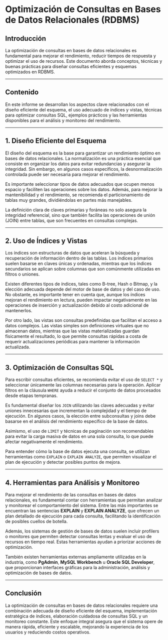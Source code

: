# Optimización de Consultas en Bases de Datos Relacionales (RDBMS)

## Introducción

La optimización de consultas en bases de datos relacionales es fundamental para mejorar el rendimiento, reducir tiempos de respuesta y optimizar el uso de recursos. Este documento aborda conceptos, técnicas y buenas prácticas para diseñar consultas eficientes y esquemas optimizados en RDBMS.

---

## Contenido

En este informe se desarrollan los aspectos clave relacionados con el diseño eficiente del esquema, el uso adecuado de índices y vistas, técnicas para optimizar consultas SQL, ejemplos prácticos y las herramientas disponibles para el análisis y monitoreo del rendimiento.

---

## 1. Diseño Eficiente del Esquema

El diseño del esquema es la base para garantizar un rendimiento óptimo en bases de datos relacionales. La normalización es una práctica esencial que consiste en organizar los datos para evitar redundancias y asegurar la integridad. Sin embargo, en algunos casos específicos, la desnormalización controlada puede ser necesaria para mejorar el rendimiento.

Es importante seleccionar tipos de datos adecuados que ocupen menos espacio y faciliten las operaciones sobre los datos. Además, para mejorar la mantenibilidad y el rendimiento, se recomienda el particionamiento de tablas muy grandes, dividiéndolas en partes más manejables.

La definición clara de claves primarias y foráneas no solo asegura la integridad referencial, sino que también facilita las operaciones de unión (JOIN) entre tablas, que son frecuentes en consultas complejas.

---

## 2. Uso de Índices y Vistas

Los índices son estructuras de datos que aceleran la búsqueda y recuperación de información dentro de las tablas. Los índices primarios suelen basarse en claves únicas y ordenadas, mientras que los índices secundarios se aplican sobre columnas que son comúnmente utilizadas en filtros o uniones.

Existen diferentes tipos de índices, tales como B-tree, Hash o Bitmap, y la elección adecuada depende del motor de base de datos y del caso de uso. No obstante, es importante tener en cuenta que, aunque los índices mejoran el rendimiento en lectura, pueden impactar negativamente en las operaciones de inserción y actualización debido al costo adicional de mantenerlos.

Por otro lado, las vistas son consultas predefinidas que facilitan el acceso a datos complejos. Las vistas simples son definiciones virtuales que no almacenan datos, mientras que las vistas materializadas guardan físicamente el resultado, lo que permite consultas rápidas a costa de requerir actualizaciones periódicas para mantener la información actualizada.

---

## 3. Optimización de Consultas SQL

Para escribir consultas eficientes, se recomienda evitar el uso de `SELECT *` y seleccionar únicamente las columnas necesarias para la operación. Aplicar filtros en la cláusula `WHERE` ayuda a reducir el conjunto de datos procesados desde etapas tempranas.

Es fundamental diseñar los `JOIN` utilizando las claves adecuadas y evitar uniones innecesarias que incrementan la complejidad y el tiempo de ejecución. En algunos casos, la elección entre subconsultas y joins debe basarse en el análisis del rendimiento específico de la base de datos.

Asimismo, el uso de `LIMIT` y técnicas de paginación son recomendables para evitar la carga masiva de datos en una sola consulta, lo que puede afectar negativamente el rendimiento.

Para entender cómo la base de datos ejecuta una consulta, se utilizan herramientas como `EXPLAIN` o `EXPLAIN ANALYZE`, que permiten visualizar el plan de ejecución y detectar posibles puntos de mejora.

---

## 4. Herramientas para Análisis y Monitoreo

Para mejorar el rendimiento de las consultas en bases de datos relacionales, es fundamental contar con herramientas que permitan analizar y monitorear el comportamiento del sistema. Entre las más importantes se encuentran las sentencias **EXPLAIN** y **EXPLAIN ANALYZE**, que ofrecen un plan detallado de ejecución para cada consulta, facilitando la identificación de posibles cuellos de botella.

Además, los sistemas de gestión de bases de datos suelen incluir profilers o monitores que permiten detectar consultas lentas y evaluar el uso de recursos en tiempo real. Estas herramientas ayudan a priorizar acciones de optimización.

También existen herramientas externas ampliamente utilizadas en la industria, como **PgAdmin**, **MySQL Workbench** u **Oracle SQL Developer**, que proporcionan interfaces gráficas para la administración, análisis y optimización de bases de datos.

---

## Conclusión

La optimización de consultas en bases de datos relacionales requiere una combinación adecuada de diseño eficiente del esquema, implementación estratégica de índices, elaboración cuidadosa de consultas SQL y un monitoreo constante. Este enfoque integral asegura que el sistema opere de manera rápida, eficiente y escalable, mejorando la experiencia de los usuarios y reduciendo costos operativos.

